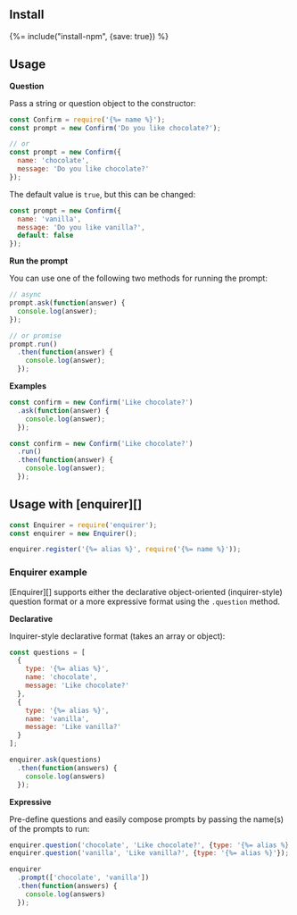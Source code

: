 ## Install
{%= include("install-npm", {save: true}) %}

## Usage

**Question**

Pass a string or question object to the constructor:

```js
const Confirm = require('{%= name %}');
const prompt = new Confirm('Do you like chocolate?');

// or
const prompt = new Confirm({
  name: 'chocolate', 
  message: 'Do you like chocolate?'
});
```

The default value is `true`, but this can be changed:

```js
const prompt = new Confirm({
  name: 'vanilla',
  message: 'Do you like vanilla?',
  default: false
});
```

**Run the prompt**

You can use one of the following two methods for running the prompt:

```js
// async
prompt.ask(function(answer) {
  console.log(answer);
});

// or promise
prompt.run()
  .then(function(answer) {
    console.log(answer);
  });
```

**Examples**

```js
const confirm = new Confirm('Like chocolate?')
  .ask(function(answer) {
    console.log(answer);
  });

const confirm = new Confirm('Like chocolate?')
  .run()
  .then(function(answer) {
    console.log(answer);
  });
```

## Usage with [enquirer][]

```js
const Enquirer = require('enquirer');
const enquirer = new Enquirer();

enquirer.register('{%= alias %}', require('{%= name %}'));
```

### Enquirer example

[Enquirer][] supports either the declarative object-oriented (inquirer-style) question format or a more expressive format using the `.question` method.

**Declarative**

Inquirer-style declarative format (takes an array or object):

```js
const questions = [
  {
    type: '{%= alias %}',
    name: 'chocolate',
    message: 'Like chocolate?'
  },
  {
    type: '{%= alias %}',
    name: 'vanilla',
    message: 'Like vanilla?'
  }
];

enquirer.ask(questions)
  .then(function(answers) {
    console.log(answers)
  });
```

**Expressive**

Pre-define questions and easily compose prompts by passing the name(s) of the prompts to run:

```js
enquirer.question('chocolate', 'Like chocolate?', {type: '{%= alias %}'});
enquirer.question('vanilla', 'Like vanilla?', {type: '{%= alias %}'});

enquirer
  .prompt(['chocolate', 'vanilla'])
  .then(function(answers) {
    console.log(answers)
  });
```
